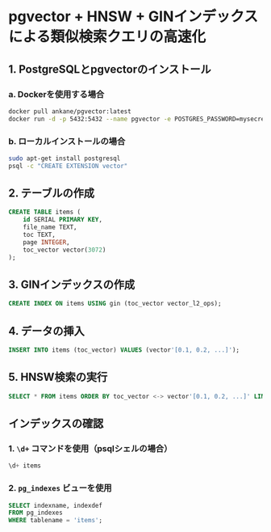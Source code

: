 
# pgvector + HNSW + GINインデックスによる類似検索クエリの高速化

## 1. PostgreSQLとpgvectorのインストール

### a. Dockerを使用する場合

```bash
docker pull ankane/pgvector:latest
docker run -d -p 5432:5432 --name pgvector -e POSTGRES_PASSWORD=mysecretpassword ankane/pgvector:latest
```

### b. ローカルインストールの場合

```bash
sudo apt-get install postgresql
psql -c "CREATE EXTENSION vector"
```

## 2. テーブルの作成

```sql
CREATE TABLE items (
    id SERIAL PRIMARY KEY,
    file_name TEXT,
    toc TEXT,
    page INTEGER,
    toc_vector vector(3072)
);
```

## 3. GINインデックスの作成

```sql
CREATE INDEX ON items USING gin (toc_vector vector_l2_ops);
```

## 4. データの挿入

```sql
INSERT INTO items (toc_vector) VALUES (vector'[0.1, 0.2, ...]');
```

## 5. HNSW検索の実行

```sql
SELECT * FROM items ORDER BY toc_vector <-> vector'[0.1, 0.2, ...]' LIMIT 10;
```

## インデックスの確認

### 1. `\d+` コマンドを使用（psqlシェルの場合）

```sql
\d+ items
```

### 2. `pg_indexes` ビューを使用

```sql
SELECT indexname, indexdef
FROM pg_indexes
WHERE tablename = 'items';
```
